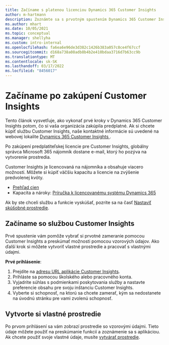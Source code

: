 ```yaml
---
title: Začíname s platenou licenciou Dynamics 365 Customer Insights
author: m-hartmann
description: Zoznámte sa s prvotným spustením Dynamics 365 Customer Insights a preskúmajte jeho možnosti.
ms.author: mhart
ms.date: 10/05/2021
ms.topic: conceptual
ms.manager: shellyha
ms.custom: intro-internal
ms.openlocfilehash: fa6ea6e96de3d382c1426b383a057c8ce4f67ccf
ms.sourcegitcommit: d168a738a08adb8b4b2e410bdaa3716d7b63cc9b
ms.translationtype: MT
ms.contentlocale: sk-SK
ms.lasthandoff: 03/17/2022
ms.locfileid: "8456017"
---
```

# <a name="get-started-after-purchasing-customer-insights"></a>Začíname po zakúpení Customer Insights

Tento článok vysvetľuje, ako vykonať prvé kroky v Dynamics 365 Customer Insights potom, čo si vaša organizácia zakúpila predplatné. Ak si chcete kúpiť službu Customer Insights, naše kontaktné informácie sú uvedené na webovej lokalite [Dynamics 365 Customer Insights ](https://dynamics.microsoft.com/ai/customer-insights/). 

Po zakúpení predplatiteľskej licencie pre Customer Insights, globálny správca Microsoft 365 nájomník dostane e-mail, ktorý ho pozýva na vytvorenie prostredia. 

Customer Insights je licencovaná na nájomníka a obsahuje viacero možností. Môžete si kúpiť väčšiu kapacitu a licencie na zvýšenie predvolenej kvóty. 
- [Prehľad cien](https://dynamics.microsoft.com/ai/customer-insights/pricing/)
- Kapacita a nároky: [Príručka k licencovanému systému Dynamics 365](https://go.microsoft.com/fwlink/?LinkId=866544)

Ak by ste chceli službu a funkcie vyskúšať, pozrite sa na časť [Nastaviť skúšobné prostredie](trial-signup.md).

## <a name="start-with-customer-insights"></a>Začíname so službou Customer Insights

Prvé spustenie vám pomôže vybrať si prvotné zameranie pomocou Customer Insights a preskúmať možnosti pomocou vzorových údajov. Ako ďalší krok si môžete vytvoriť vlastné prostredie a pracovať s vlastnými údajmi.

**Prvé prihlásenie**:

1. Prejdite na [adresu URL aplikácie Customer Insights](https://home.ci.ai.dynamics.com).
1. Prihláste sa pomocou školského alebo pracovného konta. 
1. Vyjadrite súhlas s podmienkami poskytovania služby a nastavte preferencie obsahu pre svoju inštanciu Customer Insights.
1. Vyberte si schopnosť, na ktorú sa chcete zamerať, kým sa nedostanete na úvodnú stránku pre vami zvolenú schopnosť.

## <a name="create-your-own-environment"></a>Vytvorte si vlastné prostredie

Po prvom prihlásení sa vám zobrazí prostredie so vzorovými údajmi. Tieto údaje môžete použiť na preskúmanie funkcií a zoznámenie sa s aplikáciou. Ak chcete použiť svoje vlastné údaje, musíte [vytvárať prostredie](/dynamics365/customer-insights/audience-insights/create-environment).